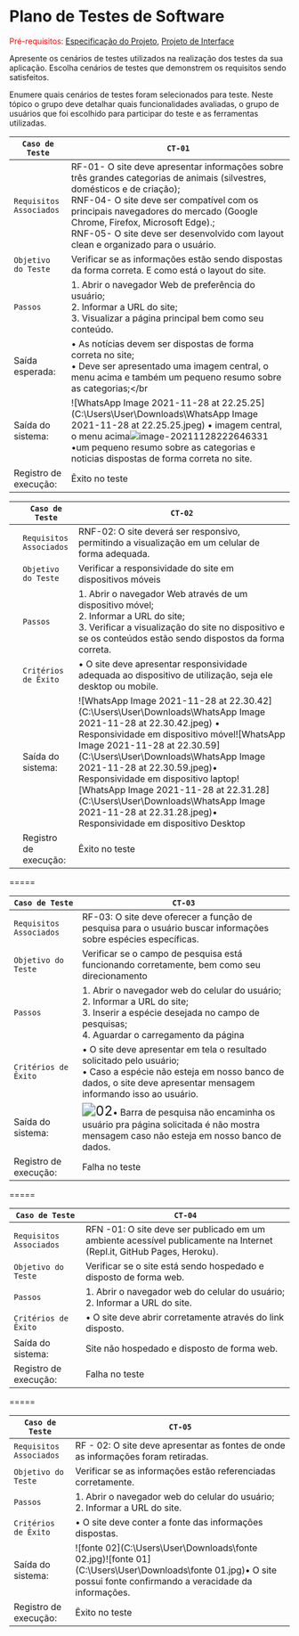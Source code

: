 # Plano de Testes de Software

<span style="color:red">Pré-requisitos: <a href="2-Especificação do Projeto.md"> Especificação do Projeto</a></span>, <a href="3-Projeto de Interface.md"> Projeto de Interface</a>

Apresente os cenários de testes utilizados na realização dos testes da sua aplicação. Escolha cenários de testes que demonstrem os requisitos sendo satisfeitos.

Enumere quais cenários de testes foram selecionados para teste. Neste tópico o grupo deve detalhar quais funcionalidades avaliadas, o grupo de usuários que foi escolhido para participar do teste e as ferramentas utilizadas.


| `Caso de Teste`          | `CT-01`                                                      |
| ------------------------ | ------------------------------------------------------------ |
| `Requisitos  Associados` | RF-01- O site deve apresentar informações sobre três grandes categorias de animais (silvestres, domésticos e de criação); <br>RNF-04- O site deve ser compatível com os principais navegadores do mercado (Google Chrome, Firefox, Microsoft Edge).;</br> RNF-05- O site deve ser desenvolvido com layout clean e organizado para o usuário. |
| `Objetivo do Teste`      | Verificar se as informações estão sendo dispostas da forma correta. E como está o layout do site. |
| `Passos`                 | 1. Abrir o navegador Web de preferência do usuário; <br> 2. Informar a URL do site;</br> 3. Visualizar a página principal bem como seu conteúdo. |
| Saída esperada:          | • As notícias devem ser dispostas de forma correta no site; <br> • Deve ser apresentado uma imagem central, o menu acima e também um pequeno resumo sobre as categorias;</br |
| Saída do sistema:        | ![WhatsApp Image 2021-11-28 at 22.25.25](C:\Users\User\Downloads\WhatsApp Image 2021-11-28 at 22.25.25.jpeg) • imagem central, o menu acima![image-20211128222646331](C:\Users\User\AppData\Roaming\Typora\typora-user-images\image-20211128222646331.png)•um pequeno resumo sobre as categorias e noticias dispostas de forma correta no site. |
| Registro de execução:    | Êxito no teste                                               |





|      | `Caso de Teste`          | `CT-02`                                                      |
| ---- | ------------------------ | ------------------------------------------------------------ |
|      | `Requisitos  Associados` | RNF-02: O site deverá ser responsivo, permitindo a visualização em um celular de forma adequada. |
|      | `Objetivo do Teste`      | Verificar a responsividade do site em dispositivos móveis    |
|      | `Passos`                 | 1. Abrir o navegador Web através de um dispositivo móvel; <br> 2. Informar a URL do site;</br> 3. Verificar a visualização do site no dispositivo e se os conteúdos estão sendo dispostos da forma correta. |
|      | `Critérios de Êxito`     | •  O site deve apresentar responsividade adequada ao dispositivo de utilização, seja ele desktop ou mobile. |
|      | Saída do sistema:        | ![WhatsApp Image 2021-11-28 at 22.30.42](C:\Users\User\Downloads\WhatsApp Image 2021-11-28 at 22.30.42.jpeg)  • Responsividade em dispositivo móvel![WhatsApp Image 2021-11-28 at 22.30.59](C:\Users\User\Downloads\WhatsApp Image 2021-11-28 at 22.30.59.jpeg)• Responsividade em dispositivo laptop![WhatsApp Image 2021-11-28 at 22.31.28](C:\Users\User\Downloads\WhatsApp Image 2021-11-28 at 22.31.28.jpeg)• Responsividade em dispositivo Desktop |
|      | Registro de execução:    | Êxito no teste                                               |

=====

| `Caso de Teste`          | `CT-03`                                                      |
| ------------------------ | ------------------------------------------------------------ |
| `Requisitos  Associados` | RF-03: O site deve oferecer a função de pesquisa para o usuário buscar informações sobre espécies específicas. |
| `Objetivo do Teste`      | Verificar se o campo de pesquisa está funcionando corretamente, bem como seu direcionamento |
| `Passos`                 | 1. Abrir o navegador web do celular do usuário; <br> 2. Informar a URL do site;</br> 3. Inserir a espécie desejada no campo de pesquisas; <br> 4. Aguardar o carregamento da página </br> |
| `Critérios de Êxito`     | • O site deve apresentar em tela o resultado solicitado pelo usuário; <br> • Caso a espécie não esteja em nosso banco de dados, o site deve apresentar mensagem informando isso ao usuário. </br> |
| Saída do sistema:        | <img src="C:\Users\User\Downloads\02.jpg" alt="02" style="zoom:150%;" />• Barra de pesquisa não encaminha os usuário pra página solicitada é não mostra mensagem caso não esteja em nosso banco de dados. |
| Registro de execução:    | Falha no teste                                               |

=====

| `Caso de Teste`          | `CT-04`                                                      |
| ------------------------ | ------------------------------------------------------------ |
| `Requisitos  Associados` | RFN -01: O site deve ser publicado em um ambiente acessível publicamente na Internet (Repl.it, GitHub Pages, Heroku). |
| `Objetivo do Teste`      | Verificar se o site está sendo hospedado e disposto de forma web. |
| `Passos`                 | 1. Abrir o navegador web do celular do usuário; <br> 2. Informar a URL do site.</br> |
| `Critérios de Êxito`     | • O site deve abrir corretamente através do link disposto.   |
| Saída do sistema:        | Site não hospedado e disposto de forma web.                  |
| Registro de execução:    | Falha no teste                                               |

=====

| `Caso de Teste`          | `CT-05`                                                      |
| ------------------------ | ------------------------------------------------------------ |
| `Requisitos  Associados` | RF - 02: O site deve apresentar as fontes de onde as informações foram retiradas. |
| `Objetivo do Teste`      | Verificar se as informações estão referenciadas corretamente. |
| `Passos`                 | 1. Abrir o navegador web do celular do usuário; <br> 2. Informar a URL do site.</br> |
| `Critérios de Êxito`     | • O site deve conter a fonte das informações dispostas.      |
| Saída do sistema:        | ![fonte 02](C:\Users\User\Downloads\fonte 02.jpg)![fonte 01](C:\Users\User\Downloads\fonte 01.jpg)• O site possui fonte confirmando a veracidade da informações. |
| Registro de execução:    | Êxito no teste                                               |